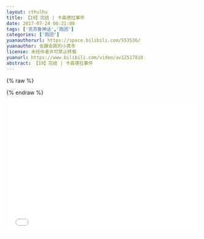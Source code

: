 ```yaml
---
layout: cthulhu
title: 【19】完结 | 卡森德拉事件
date: 2017-07-24 06:21:08
tags: ['克苏鲁神话','跑团']
categories: ['跑团']
yuanauthorurl: https://space.bilibili.com/553536/
yuanauthor: 会蹦会跳的小真冬
license: 未经作者许可禁止转载
yuanurl: https://www.bilibili.com/video/av12517810
abstract: 【19】完结 | 卡森德拉事件
---
```

{% raw %}
<style>
.hhw {
    position: relative;
    width: 100%;
    height: 0;
    padding-bottom: 69%;
}
.video {
    position: absolute;
    top: 0;
    left: 0;
    width: 100%;
    height: 100%;
}
</style>
{% endraw %}
<div class="hhw">
<iframe src="//player.bilibili.com/player.html?aid=12517810&cid=20599269&page=1" frameborder="0" allowfullscreen class="video"></iframe>
</div>